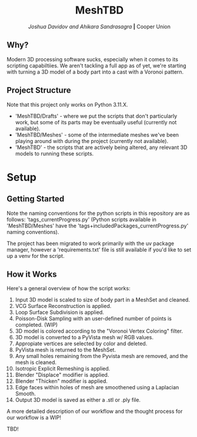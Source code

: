 <div align="center">

# MeshTBD

_Joshua Davidov and Ahikara Sandrasagra_ **|** Cooper Union

</div>

## Why?

Modern 3D processing software sucks, especially when it comes to its scripting capabiltiies. We aren't tackling a full app as of yet, we're starting with turning a 3D model of a body part into a cast with a Voronoi pattern. <br>

## Project Structure

Note that this project only works on Python 3.11.X.

- 'MeshTBD/Drafts' - where we put the scripts that don't particularly work, but some of its parts may be eventually useful (currently not available).
- 'MeshTBD/Meshes' - some of the intermediate meshes we've been playing around with during the project (currently not available).
- 'MeshTBD' - the scripts that are actively being altered, any relevant 3D models to running these scripts. <br>

# Setup

## Getting Started

Note the naming conventions for the python scripts in this repository are as follows:
'tags_currentProgress.py' (Python scripts available in 'MeshTBD/Meshes' have the 'tags+includedPackages_currentProgress.py' naming conventions).

The project has been migrated to work primarily with the uv package manager, however a 'requirements.txt' file is still available if you'd like to set up a venv for the script.

## How it Works

Here's a general overview of how the script works:

1. Input 3D model is scaled to size of body part in a MeshSet and cleaned.
2. VCG Surface Reconstruction is applied.
3. Loop Surface Subdivision is applied.
4. Poisson-Disk Sampling with an user-defined number of points is completed. (WIP)
5. 3D model is colored according to the "Voronoi Vertex Coloring" filter.
6. 3D model is converted to a PyVista mesh w/ RGB values.
7. Appropiate vertices are selected by color and deleted.
8. PyVista mesh is returned to the MeshSet.
9. Any small holes remaining from the Pyvista mesh are removed, and the mesh is cleaned.
10. Isotropic Explicit Remeshing is applied.
11. Blender "Displace" modifier is applied.
12. Blender "Thicken" modifier is applied.
13. Edge faces within holes of mesh are smoothened using a Laplacian Smooth.
14. Output 3D model is saved as either a .stl or .ply file.

A more detailed description of our workflow and the thought process for our workflow is a WIP!

TBD!
